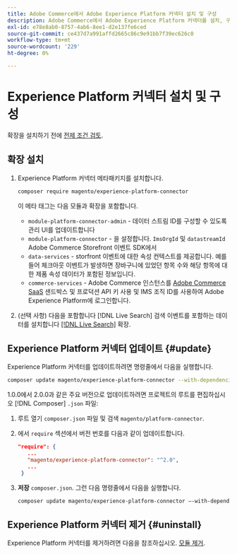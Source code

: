 ```yaml
---
title: Adobe Commerce에서 Adobe Experience Platform 커넥터 설치 및 구성
description: Adobe Commerce에서 Adobe Experience Platform 커넥터를 설치, 구성, 업데이트 및 제거하는 방법을 알아봅니다.
exl-id: e78e8ab0-8757-4ab6-8ee1-d2e137fe6ced
source-git-commit: ce437d7a991affd2665c86c9e91bb7f39ec626c0
workflow-type: tm+mt
source-wordcount: '229'
ht-degree: 0%

---
```


# Experience Platform 커넥터 설치 및 구성

확장을 설치하기 전에 [전제 조건 검토](overview.md#prereqs).

## 확장 설치

1. Experience Platform 커넥터 메타패키지를 설치합니다.

   ```bash
   composer require magento/experience-platform-connector
   ```

   이 메타 태그는 다음 모듈과 확장을 포함합니다.

   * `module-platform-connector-admin` - 데이터 스트림 ID를 구성할 수 있도록 관리 UI를 업데이트합니다
   * `module-platform-connector` - 을 설정합니다. `ImsOrgId` 및 `datastreamId` Adobe Commerce Storefront 이벤트 SDK에서
   * `data-services` - storfront 이벤트에 대한 속성 컨텍스트를 제공합니다. 예를 들어 체크아웃 이벤트가 발생하면 장바구니에 있었던 항목 수와 해당 항목에 대한 제품 속성 데이터가 포함된 정보입니다.
   * `commerce-services` - Adobe Commerce 인스턴스를 [Adobe Commerce SaaS](../landing/saas.md) 샌드박스 및 프로덕션 API 키 사용 및 IMS 조직 ID를 사용하여 Adobe Experience Platform에 로그인합니다.

1. (선택 사항) 다음을 포함합니다 [!DNL Live Search] 검색 이벤트를 포함하는 데이터를 설치합니다 [[!DNL Live Search]](../live-search/install.md) 확장.

## Experience Platform 커넥터 업데이트 {#update}

Experience Platform 커넥터를 업데이트하려면 명령줄에서 다음을 실행합니다.

```bash
composer update magento/experience-platform-connector --with-dependencies
```

1.0.0에서 2.0.0과 같은 주요 버전으로 업데이트하려면 프로젝트의 루트를 편집하십시오 [!DNL Composer] `.json` 파일:

1. 루트 열기 `composer.json` 파일 및 검색 `magento/platform-connector`.

1. 에서 `require` 섹션에서 버전 번호를 다음과 같이 업데이트합니다.

   ```json
   "require": {
      ...
      "magento/experience-platform-connector": "^2.0",
      ...
    }
   ```

1. **저장** `composer.json`. 그런 다음 명령줄에서 다음을 실행합니다.

   ```bash
   composer update magento/experience-platform-connector –-with-dependencies
   ```

## Experience Platform 커넥터 제거 {#uninstall}

Experience Platform 커넥터를 제거하려면 다음을 참조하십시오. [모듈 제거](https://devdocs.magento.com/guides/v2.4/install-gde/install/cli/install-cli-uninstall-mods.html).
